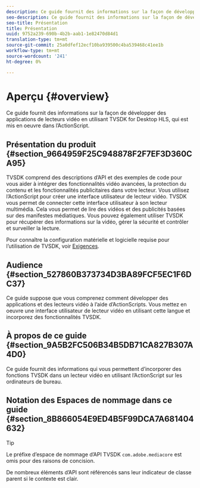 ```yaml
---
description: Ce guide fournit des informations sur la façon de développer des applications de lecteurs vidéo en utilisant TVSDK for Desktop HLS, qui est mis en oeuvre dans l’ActionScript.
seo-description: Ce guide fournit des informations sur la façon de développer des applications de lecteurs vidéo en utilisant TVSDK for Desktop HLS, qui est mis en oeuvre dans l’ActionScript.
seo-title: Présentation
title: Présentation
uuid: 9752a239-690b-4b2b-aab1-1e82470d84d1
translation-type: tm+mt
source-git-commit: 25a0dfef12ecf10ba939500c4ba539468c41ee1b
workflow-type: tm+mt
source-wordcount: '241'
ht-degree: 0%

---
```



# Aperçu {#overview}

Ce guide fournit des informations sur la façon de développer des applications de lecteurs vidéo en utilisant TVSDK for Desktop HLS, qui est mis en oeuvre dans l’ActionScript.

## Présentation du produit {#section_9664959F25C948878F2F7EF3D360CA95}

TVSDK comprend des descriptions d’API et des exemples de code pour vous aider à intégrer des fonctionnalités vidéo avancées, la protection du contenu et les fonctionnalités publicitaires dans votre lecteur. Vous utilisez l’ActionScript pour créer une interface utilisateur de lecteur vidéo. TVSDK vous permet de connecter cette interface utilisateur à son lecteur multimédia. Cela vous permet de lire des vidéos et des publicités basées sur des manifestes médiatiques. Vous pouvez également utiliser TVSDK pour récupérer des informations sur la vidéo, gérer la sécurité et contrôler et surveiller la lecture.

Pour connaître la configuration matérielle et logicielle requise pour l’utilisation de TVSDK, voir [Exigences](../../c-psdk-dhls-1.4-introduction/overview-prod-audience-guide/requirements/r-psdk-dhls-1.4-requirements-system.md).

## Audience {#section_527860B373734D3BA89FCF5EC1F6DC37}

Ce guide suppose que vous comprenez comment développer des applications et des lecteurs vidéo à l’aide d’ActionScripts. Vous mettez en oeuvre une interface utilisateur de lecteur vidéo en utilisant cette langue et incorporez des fonctionnalités TVSDK.

## À propos de ce guide {#section_9A5B2FC506B34B5DB71CA827B307A4D0}

Ce guide fournit des informations qui vous permettent d’incorporer des fonctions TVSDK dans un lecteur vidéo en utilisant l’ActionScript sur les ordinateurs de bureau.

## Notation des Espaces de nommage dans ce guide {#section_8B866054E9ED4B5F99DCA7A681404632}

>[!TIP]
>
>Le préfixe d’espace de nommage d’API TVSDK `com.adobe.mediacore` est omis pour des raisons de concision.
>
>De nombreux éléments d’API sont référencés sans leur indicateur de classe parent si le contexte est clair.

